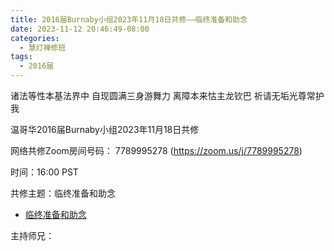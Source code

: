 ```yaml
---
title: 2016届Burnaby小组2023年11月18日共修——临终准备和助念
date: 2023-11-12 20:46:49-08:00
categories:
  - 慧灯禅修班
tags:
  - 2016届
---
```

诸法等性本基法界中 自现圆满三身游舞力 离障本来怙主龙钦巴 祈请无垢光尊常护我

温哥华2016届Burnaby小组2023年11月18日共修

网络共修Zoom房间号码： 7789995278 (<https://zoom.us/j/7789995278>)

时间：16:00 PST

共修主题：临终准备和助念
* [临终准备和助念](https://api.huidengzhiguang.com/web/zhunian/index.html)

主持师兄：

